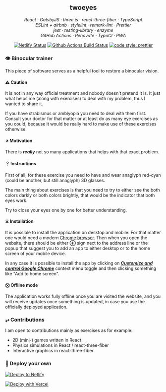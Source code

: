 <h2 align="center">twoeyes</h2>

<p align="center">
  <em>
    React
    · GatsbyJS
    · three.js
    · react-three-fiber
    · TypeScript
  </em>
  <br />
  <em>
    ESLint + airbnb
    · stylelint
    · remark-lint
    · Prettier
  </em>
  <br />
  <em>
    jest
    · testing-library
    · enzyme
  </em>
  <br />
  <em>
    GitHub Actions
    · Renovate
    · TypoCI
    · PWA
  </em>
</p>

<p align="center">
  <a href="https://app.netlify.com/sites/twoeyes/deploys">
    <img src="https://api.netlify.com/api/v1/badges/8994a6ec-7f8e-44c3-96ee-8a245381feba/deploy-status" alt="Netlify Status"></a>
  <a href="https://github.com/cxspxr/twoeyes/actions?query=workflow%3AMain+branch%3Amaster">
    <img alt="Github Actions Build Status" src="https://img.shields.io/github/workflow/status/cxspxr/twoeyes/Main?label=Build&style=flat-square"></a>    
  <a href="https://github.com/prettier/prettier">
    <img alt="code style: prettier" src="https://img.shields.io/badge/code_style-prettier-ff69b4.svg?style=flat-square"></a>
</p>

### 👁 Binocular trainer

This piece of software serves as a helpful tool to restore
a binocular vision.

#### ⚠ Caution
It is not in any way official treatment and nobody doesn't pretend it is.
It just what helps me (along with exercises) to deal with my problem,
thus I wanted to share it.

If you have strabismus or amblyopia you need to deal with them first.
Consult your doctor for that matter or at least do as many eye exercises
as you could, because it would be really hard to make use of these exercises
otherwise.

#### ↗ Motivation

There is ***really*** not so many applications that helps with that exact problem.

#### ？ Instructions

First of all, for these exercise you need to have and wear
anaglyph red-cyan (could be another, but still anaglyph) 3D glasses.

The main thing about exercises is that you need to try to either
see the both colors darkly or both colors brightly, that would be
the indicator that both eyes work.

Try to close your eyes one by one for better understanding.

#### ⤓ Installation

It is possible to install the application on desktop and
mobile. For that matter one would need a modern [Chrome browser](https://www.google.com/chrome/).
Then when you open the website, there should be either **⊕** sign next
to the address line or the popup that suggest you to add an app to either desktop
or to the home screen of your mobile device.

In any case it is possible to install the app by clicking on
[***Customize and control Google Chrome***](https://www.live2tech.com/wp-content/uploads/2018/02/how-to-home-button-google-chrome-1.jpg)
context menu toggle and then clicking something like "Add to home screen".

#### ⛒ Offline mode

The application works fully offline once you are visited
the website, and you will receive updates once something
is updated, in case you use the officially deployed application.

### ⥅ Contributions

I am open to contributions mainly as exercises as for example:

* 2D (mini-) games written in React
* Physics simulations in React / react-three-fiber
* Interactive graphics in react-three-fiber

### 💫 Deploy your own

[![Deploy to Netlify](https://www.netlify.com/img/deploy/button.svg)](https://app.netlify.com/start/deploy?repository=https://github.com/cxspxr/twoeyes)

[![Deploy with Vercel](https://vercel.com/button)](https://vercel.com/import/project?template=https://github.com/cxspxr/twoeyes)
